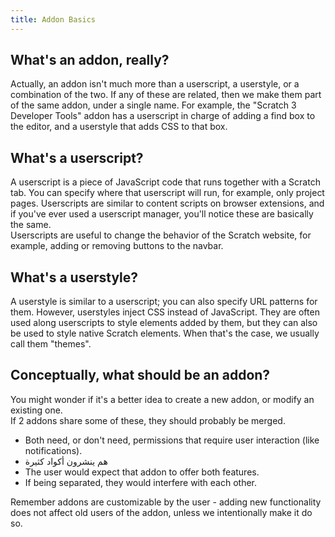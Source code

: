```yaml
---
title: Addon Basics
---
```


## What's an addon, really?
Actually, an addon isn't much more than a userscript, a userstyle, or a combination of the two. If any of these are related, then we make them part of the same addon, under a single name. For example, the "Scratch 3 Developer Tools" addon has a userscript in charge of adding a find box to the editor, and a userstyle that adds CSS to that box.

## What's a userscript?
A userscript is a piece of JavaScript code that runs together with a Scratch tab. You can specify where that userscript will run, for example, only project pages. Userscripts are similar to content scripts on browser extensions, and if you've ever used a userscript manager, you'll notice these are basically the same.  
Userscripts are useful to change the behavior of the Scratch website, for example, adding or removing buttons to the navbar.

## What's a userstyle?
A userstyle is similar to a userscript; you can also specify URL patterns for them. However, userstyles inject CSS instead of JavaScript. They are often used along userscripts to style elements added by them, but they can also be used to style native Scratch elements. When that's the case, we usually call them "themes".

## Conceptually, what should be an addon?
You might wonder if it's a better idea to create a new addon, or modify an existing one.  
If 2 addons share some of these, they should probably be merged. 
- Both need, or don't need, permissions that require user interaction (like notifications).
- هم ينشرون أكواد كثيرة
- The user would expect that addon to offer both features.
- If being separated, they would interfere with each other.  

Remember addons are customizable by the user - adding new functionality does not affect old users of the addon, unless we intentionally make it do so.